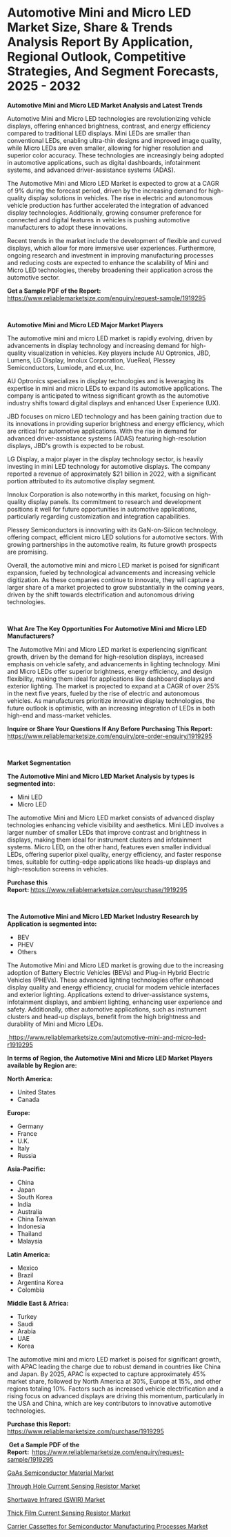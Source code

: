 <p><h1>Automotive Mini and Micro LED Market Size, Share & Trends Analysis Report By Application, Regional Outlook, Competitive Strategies, And Segment Forecasts, 2025 - 2032</h1></p><p><strong>Automotive Mini and Micro LED Market Analysis and Latest Trends</strong></p>
<p><p>Automotive Mini and Micro LED technologies are revolutionizing vehicle displays, offering enhanced brightness, contrast, and energy efficiency compared to traditional LED displays. Mini LEDs are smaller than conventional LEDs, enabling ultra-thin designs and improved image quality, while Micro LEDs are even smaller, allowing for higher resolution and superior color accuracy. These technologies are increasingly being adopted in automotive applications, such as digital dashboards, infotainment systems, and advanced driver-assistance systems (ADAS).</p><p>The Automotive Mini and Micro LED Market is expected to grow at a CAGR of 9% during the forecast period, driven by the increasing demand for high-quality display solutions in vehicles. The rise in electric and autonomous vehicle production has further accelerated the integration of advanced display technologies. Additionally, growing consumer preference for connected and digital features in vehicles is pushing automotive manufacturers to adopt these innovations.</p><p>Recent trends in the market include the development of flexible and curved displays, which allow for more immersive user experiences. Furthermore, ongoing research and investment in improving manufacturing processes and reducing costs are expected to enhance the scalability of Mini and Micro LED technologies, thereby broadening their application across the automotive sector.</p></p>
<p><strong>Get a Sample PDF of the Report:&nbsp;</strong> <a href="https://www.reliablemarketsize.com/enquiry/request-sample/1919295?utm_campaign=1888&utm_medium=2&utm_source=Github&utm_content=ia&utm_term=07042025&utm_id=automotive-mini-and-micro-led">https://www.reliablemarketsize.com/enquiry/request-sample/1919295</a></p>
<p>&nbsp;</p>
<p><strong>Automotive Mini and Micro LED Major Market Players</strong></p>
<p><p>The automotive mini and micro LED market is rapidly evolving, driven by advancements in display technology and increasing demand for high-quality visualization in vehicles. Key players include AU Optronics, JBD, Lumens, LG Display, Innolux Corporation, VueReal, Plessey Semiconductors, Lumiode, and eLux, Inc. </p><p>AU Optronics specializes in display technologies and is leveraging its expertise in mini and micro LEDs to expand its automotive applications. The company is anticipated to witness significant growth as the automotive industry shifts toward digital displays and enhanced User Experience (UX).</p><p>JBD focuses on micro LED technology and has been gaining traction due to its innovations in providing superior brightness and energy efficiency, which are critical for automotive applications. With the rise in demand for advanced driver-assistance systems (ADAS) featuring high-resolution displays, JBD's growth is expected to be robust.</p><p>LG Display, a major player in the display technology sector, is heavily investing in mini LED technology for automotive displays. The company reported a revenue of approximately $21 billion in 2022, with a significant portion attributed to its automotive display segment. </p><p>Innolux Corporation is also noteworthy in this market, focusing on high-quality display panels. Its commitment to research and development positions it well for future opportunities in automotive applications, particularly regarding customization and integration capabilities.</p><p>Plessey Semiconductors is innovating with its GaN-on-Silicon technology, offering compact, efficient micro LED solutions for automotive sectors. With growing partnerships in the automotive realm, its future growth prospects are promising.</p><p>Overall, the automotive mini and micro LED market is poised for significant expansion, fueled by technological advancements and increasing vehicle digitization. As these companies continue to innovate, they will capture a larger share of a market projected to grow substantially in the coming years, driven by the shift towards electrification and autonomous driving technologies.</p></p>
<p>&nbsp;</p>
<p><strong>What Are The Key Opportunities For Automotive Mini and Micro LED Manufacturers?</strong></p>
<p><p>The Automotive Mini and Micro LED market is experiencing significant growth, driven by the demand for high-resolution displays, increased emphasis on vehicle safety, and advancements in lighting technology. Mini and Micro LEDs offer superior brightness, energy efficiency, and design flexibility, making them ideal for applications like dashboard displays and exterior lighting. The market is projected to expand at a CAGR of over 25% in the next five years, fueled by the rise of electric and autonomous vehicles. As manufacturers prioritize innovative display technologies, the future outlook is optimistic, with an increasing integration of LEDs in both high-end and mass-market vehicles.</p></p>
<p><strong>Inquire or Share Your Questions If Any Before Purchasing This Report:</strong> <a href="https://www.reliablemarketsize.com/enquiry/pre-order-enquiry/1919295?utm_campaign=1888&utm_medium=2&utm_source=Github&utm_content=ia&utm_term=07042025&utm_id=automotive-mini-and-micro-led">https://www.reliablemarketsize.com/enquiry/pre-order-enquiry/1919295</a></p>
<p>&nbsp;</p>
<p><strong>Market Segmentation</strong></p>
<p><strong>The Automotive Mini and Micro LED Market Analysis by types is segmented into:</strong></p>
<p><ul><li>Mini LED</li><li>Micro LED</li></ul></p>
<p><p>The automotive Mini and Micro LED market consists of advanced display technologies enhancing vehicle visibility and aesthetics. Mini LED involves a larger number of smaller LEDs that improve contrast and brightness in displays, making them ideal for instrument clusters and infotainment systems. Micro LED, on the other hand, features even smaller individual LEDs, offering superior pixel quality, energy efficiency, and faster response times, suitable for cutting-edge applications like heads-up displays and high-resolution screens in vehicles.</p></p>
<p><strong>Purchase this Report:&nbsp;</strong><a href="https://www.reliablemarketsize.com/purchase/1919295?utm_campaign=1888&utm_medium=2&utm_source=Github&utm_content=ia&utm_term=07042025&utm_id=automotive-mini-and-micro-led">https://www.reliablemarketsize.com/purchase/1919295</a></p>
<p>&nbsp;</p>
<p><strong>The Automotive Mini and Micro LED Market Industry Research by Application is segmented into:</strong></p>
<p><ul><li>BEV</li><li>PHEV</li><li>Others</li></ul></p>
<p><p>The Automotive Mini and Micro LED market is growing due to the increasing adoption of Battery Electric Vehicles (BEVs) and Plug-in Hybrid Electric Vehicles (PHEVs). These advanced lighting technologies offer enhanced display quality and energy efficiency, crucial for modern vehicle interfaces and exterior lighting. Applications extend to driver-assistance systems, infotainment displays, and ambient lighting, enhancing user experience and safety. Additionally, other automotive applications, such as instrument clusters and head-up displays, benefit from the high brightness and durability of Mini and Micro LEDs.</p></p>
<p><a href="https://www.reliablemarketsize.com/automotive-mini-and-micro-led-r1919295?utm_campaign=1888&utm_medium=2&utm_source=Github&utm_content=ia&utm_term=07042025&utm_id=automotive-mini-and-micro-led">&nbsp;https://www.reliablemarketsize.com/automotive-mini-and-micro-led-r1919295</a></p>
<p><strong>In terms of Region, the Automotive Mini and Micro LED Market Players available by Region are:</strong></p>
<p>
    <p> <strong> North America: </strong>
        <ul>
            <li>United States</li>
            <li>Canada</li>
        </ul>
        </p> 
    <p> <strong> Europe: </strong>
        <ul>
            <li>Germany</li>
            <li>France</li>
            <li>U.K.</li>
            <li>Italy</li>
            <li>Russia</li>
        </ul>
        </p> 
    <p> <strong> Asia-Pacific: </strong>
        <ul>
            <li>China</li>
            <li>Japan</li>
            <li>South Korea</li>
            <li>India</li>
            <li>Australia</li>
            <li>China Taiwan</li>
            <li>Indonesia</li>
            <li>Thailand</li>
            <li>Malaysia</li>
        </ul>
        </p> 
    <p> <strong> Latin America: </strong>
        <ul>
            <li>Mexico</li>
            <li>Brazil</li>
            <li>Argentina Korea</li>
            <li>Colombia</li>
        </ul>
        </p> 
    <p> <strong> Middle East & Africa: </strong>
        <ul>
            <li>Turkey</li>
            <li>Saudi</li>
            <li>Arabia</li>
            <li>UAE</li>
            <li>Korea</li>
        </ul>
    </p>
    </p>
<p><p>The automotive mini and micro LED market is poised for significant growth, with APAC leading the charge due to robust demand in countries like China and Japan. By 2025, APAC is expected to capture approximately 45% market share, followed by North America at 30%, Europe at 15%, and other regions totaling 10%. Factors such as increased vehicle electrification and a rising focus on advanced displays are driving this momentum, particularly in the USA and China, which are key contributors to innovative automotive technologies.</p></p>
<p><strong>Purchase this Report: </strong><a href="https://www.reliablemarketsize.com/purchase/1919295?utm_campaign=1888&utm_medium=2&utm_source=Github&utm_content=ia&utm_term=07042025&utm_id=automotive-mini-and-micro-led">https://www.reliablemarketsize.com/purchase/1919295</a></p>
<p>&nbsp;<strong>Get a Sample PDF of the Report:&nbsp;&nbsp;</strong><a href="https://www.reliablemarketsize.com/enquiry/request-sample/1919295?utm_campaign=1888&utm_medium=2&utm_source=Github&utm_content=ia&utm_term=07042025&utm_id=automotive-mini-and-micro-led">https://www.reliablemarketsize.com/enquiry/request-sample/1919295</a></p>
<p><strong></strong></p>
<p><p><a href="https://github.com/parthplagaf6/Market-Research-Report-List-1/blob/main/gaas-semiconductor-material-market.md?utm_campaign=1888&utm_medium=2&utm_source=Github&utm_content=ia&utm_term=07042025&utm_id=automotive-mini-and-micro-led">GaAs Semiconductor Material Market</a></p><p><a href="https://github.com/abararybar2x/Market-Research-Report-List-1/blob/main/through-hole-current-sensing-resistor-market.md?utm_campaign=1888&utm_medium=2&utm_source=Github&utm_content=ia&utm_term=07042025&utm_id=automotive-mini-and-micro-led">Through Hole Current Sensing Resistor Market</a></p><p><a href="https://github.com/shamprenadw7/Market-Research-Report-List-1/blob/main/shortwave-infrared-swir-market.md?utm_campaign=1888&utm_medium=2&utm_source=Github&utm_content=ia&utm_term=07042025&utm_id=automotive-mini-and-micro-led">Shortwave Infrared (SWIR) Market</a></p><p><a href="https://github.com/estaykaleslo/Market-Research-Report-List-1/blob/main/thick-film-current-sensing-resistor-market.md?utm_campaign=1888&utm_medium=2&utm_source=Github&utm_content=ia&utm_term=07042025&utm_id=automotive-mini-and-micro-led">Thick Film Current Sensing Resistor Market</a></p><p><a href="https://github.com/tandyorandby/Market-Research-Report-List-1/blob/main/carrier-cassettes-for-semiconductor-manufacturing-processes-market.md?utm_campaign=1888&utm_medium=2&utm_source=Github&utm_content=ia&utm_term=07042025&utm_id=automotive-mini-and-micro-led">Carrier Cassettes for Semiconductor Manufacturing Processes Market</a></p></p>